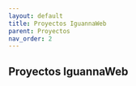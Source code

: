 ```yaml
---
layout: default
title: Proyectos IguannaWeb
parent: Proyectos
nav_order: 2
---
```


## Proyectos IguannaWeb